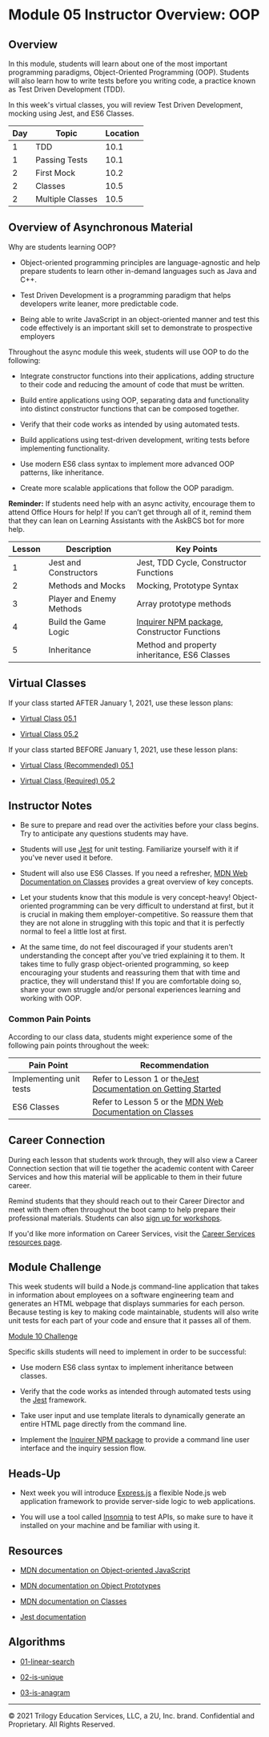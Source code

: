 # Module 05 Instructor Overview: OOP

## Overview

In this module, students will learn about one of the most important programming paradigms, Object-Oriented Programming (OOP). Students will also learn how to write tests before you writing code, a practice known as Test Driven Development (TDD).

In this week's virtual classes, you will review Test Driven Development, mocking using Jest, and ES6 Classes.

| Day  | Topic              | Location |
| ---  | ---                | ---      |
| 1    | TDD                | 10.1     |
| 1    | Passing Tests      | 10.1     |
| 2    | First Mock         | 10.2     |
| 2    | Classes            | 10.5     |
| 2    | Multiple Classes   | 10.5     |

## Overview of Asynchronous Material 

Why are students learning OOP?

  * Object-oriented programming principles are language-agnostic and help prepare students to learn other in-demand languages such as Java and C++.

  * Test Driven Development is a programming paradigm that helps developers write leaner, more predictable code. 

  * Being able to write JavaScript in an object-oriented manner and test this code effectively is an important skill set to demonstrate to prospective employers

Throughout the async module this week, students will use OOP to do the following:

  * Integrate constructor functions into their applications, adding structure to their code and reducing the amount of code that must be written.

  * Build entire applications using OOP, separating data and functionality into distinct constructor functions that can be composed together.

  * Verify that their code works as intended by using automated tests.

  * Build applications using test-driven development, writing tests before implementing functionality.

  * Use modern ES6 class syntax to implement more advanced OOP patterns, like inheritance.

  * Create more scalable applications that follow the OOP paradigm.

**Reminder:** If students need help with an async activity, encourage them to attend Office Hours for help! If you can’t get through all of it, remind them that they can lean on Learning Assistants with the AskBCS bot for more help.

| Lesson   | Description                | Key Points                                                                            |
| ---      | ---                        | ---                                                                                   |
| 1        | Jest and Constructors      | Jest, TDD Cycle, Constructor Functions                                                |
| 2        | Methods and Mocks          | Mocking, Prototype Syntax                                                             |
| 3        | Player and Enemy Methods   | Array prototype methods                                                               |
| 4        | Build the Game Logic       | [Inquirer NPM package](https://www.npmjs.com/package/inquirer), Constructor Functions |
| 5        | Inheritance                | Method and property inheritance, ES6 Classes                                          |         


## Virtual Classes

If your class started AFTER January 1, 2021, use these lesson plans:

* [Virtual Class 05.1](./05.1-REQUIRED.md)

* [Virtual Class 05.2](./05.2-REQUIRED.md)

If your class started BEFORE January 1, 2021, use these lesson plans:

* [Virtual Class (Recommended) 05.1](./05.1-RECOMMENDED.md)

* [Virtual Class (Required) 05.2](./05.2-REQUIRED.md)

## Instructor Notes

* Be sure to prepare and read over the activities before your class begins. Try to anticipate any questions students may have.

* Students will use [Jest](https://jestjs.io/) for unit testing. Familiarize yourself with it if you've never used it before.

* Student will also use ES6 Classes. If you need a refresher, [MDN Web Documentation on Classes](https://developer.mozilla.org/en-US/docs/Web/JavaScript/Reference/Classes) provides a great overview of key concepts. 

* Let your students know that this module is very concept-heavy! Object-oriented programming can be very difficult to understand at first, but it is crucial in making them employer-competitive. So reassure them that they are not alone in struggling with this topic and that it is perfectly normal to feel a little lost at first. 

* At the same time, do not feel discouraged if your students aren't understanding the concept after you've tried explaining it to them. It takes time to fully grasp object-oriented programming, so keep encouraging your students and reassuring them that with time and practice, they will understand this! If you are comfortable doing so, share your own struggle and/or personal experiences learning and working with OOP.

### Common Pain Points

According to our class data, students might experience some of the following pain points throughout the week:

| Pain Point                | Recommendation       |
| ---                       | ---                  |
| Implementing unit tests   | Refer to Lesson 1 or the[Jest Documentation on Getting Started](https://jestjs.io/docs/getting-started) |
| ES6 Classes               | Refer to Lesson 5 or the [MDN Web Documentation on Classes](https://developer.mozilla.org/en-US/docs/Web/JavaScript/Reference/Classes)|

## Career Connection

During each lesson that students work through, they will also view a Career Connection section that will tie together the academic content with Career Services and how this material will be applicable to them in their future career.

Remind students that they should reach out to their Career Director and meet with them often throughout the boot camp to help prepare their professional materials. Students can also [sign up for workshops](https://careerservicesonlineevents.splashthat.com/).

If you'd like more information on Career Services, visit the [Career Services resources page](https://mycareerspot.org/).

## Module Challenge

This week students will build a Node.js command-line application that takes in information about employees on a software engineering team and generates an HTML webpage that displays summaries for each person. Because testing is key to making code maintainable, students will also write unit tests for each part of your code and ensure that it passes all of them.

[Module 10 Challenge](../../01-Class-Content/10-OOP/02-Challenge)

Specific skills students will need to implement in order to be successful:

* Use modern ES6 class syntax to implement inheritance between classes.

* Verify that the code works as intended through automated tests using the [Jest](https://jestjs.io/) framework.

* Take user input and use template literals to dynamically generate an entire HTML page directly from the command line.

* Implement the [Inquirer NPM package](https://www.npmjs.com/package/inquirer) to provide a command line user interface and the inquiry session flow.

## Heads-Up

* Next week you will introduce [Express.js](https://expressjs.com/) a flexible Node.js web application framework to provide server-side logic to web applications. 

* You will use a tool called [Insomnia](https://insomnia.rest/products/insomnia) to test APIs, so make sure to have it installed on your machine and be familiar with using it. 

## Resources

* [MDN documentation on Object-oriented JavaScript](https://developer.mozilla.org/en-US/docs/Learn/JavaScript/Objects/Object-oriented_JS)

* [MDN documentation on Object Prototypes](https://developer.mozilla.org/en-US/docs/Learn/JavaScript/Objects/Object_prototypes)

* [MDN documentation on Classes](https://developer.mozilla.org/en-US/docs/Web/JavaScript/Reference/Classes)

* [Jest documentation](https://jestjs.io/docs/en/using-matchers)

## Algorithms

* [01-linear-search](../../01-Class-Content/10-OOP/03-Algorithms/01-linear-search)

* [02-is-unique](../../01-Class-Content/10-OOP/03-Algorithms/02-is-unique)

* [03-is-anagram](../../01-Class-Content/10-OOP/03-Algorithms/03-is-anagram)

---
© 2021 Trilogy Education Services, LLC, a 2U, Inc. brand.  Confidential and Proprietary.  All Rights Reserved.
